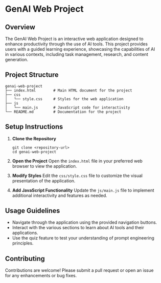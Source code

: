 # GenAI Web Project

## Overview
The GenAI Web Project is an interactive web application designed to enhance productivity through the use of AI tools. This project provides users with a guided learning experience, showcasing the capabilities of AI in various contexts, including task management, research, and content generation.

## Project Structure
```
genai-web-project
├── index.html        # Main HTML document for the project
├── css
│   └── style.css     # Styles for the web application
├── js
│   └── main.js       # JavaScript code for interactivity
└── README.md         # Documentation for the project
```

## Setup Instructions
1. **Clone the Repository**
   ```
   git clone <repository-url>
   cd genai-web-project
   ```

2. **Open the Project**
   Open the `index.html` file in your preferred web browser to view the application.

3. **Modify Styles**
   Edit the `css/style.css` file to customize the visual presentation of the application.

4. **Add JavaScript Functionality**
   Update the `js/main.js` file to implement additional interactivity and features as needed.

## Usage Guidelines
- Navigate through the application using the provided navigation buttons.
- Interact with the various sections to learn about AI tools and their applications.
- Use the quiz feature to test your understanding of prompt engineering principles.

## Contributing
Contributions are welcome! Please submit a pull request or open an issue for any enhancements or bug fixes.